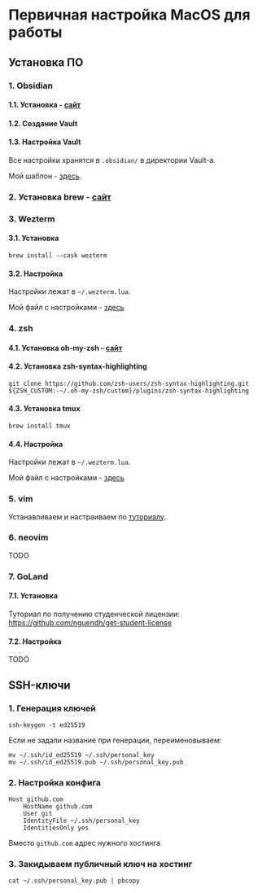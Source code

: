 # Первичная настройка MacOS для работы

## Установка ПО

### 1. Obsidian

#### 1.1. Установка - [сайт](https://obsidian.md/)
#### 1.2. Создание Vault

#### 1.3. Настройка Vault

Все настройки хранятся в `.obsidian/` в директории Vault-а.

Мой шаблон - [здесь](./obsidian-vault-template).
### 2. Установка brew - [сайт](https://brew.sh/)

### 3. Wezterm

#### 3.1. Установка 

```shell
brew install --cask wezterm
```

#### 3.2. Настройка

Настройки лежат в `~/.wezterm.lua`.

Мой файл с настройками - [здесь](./configs/wezterm-config/.wezterm.lua)

### 4. zsh

#### 4.1. Установка oh-my-zsh - [сайт](https://ohmyz.sh/#install)

#### 4.2. Установка zsh-syntax-highlighting

```shell
git clone https://github.com/zsh-users/zsh-syntax-highlighting.git ${ZSH_CUSTOM:-~/.oh-my-zsh/custom}/plugins/zsh-syntax-highlighting
```
#### 4.3. Установка tmux

```shell
brew install tmux
```

#### 4.4. Настройка

Настройки лежат в `~/.wezterm.lua`.

Мой файл с настройками - [здесь](./configs/zsh-config/.zshrc)

### 5. vim

Устанавливаем и настраиваем по [туториалу](./configs/vim-config).

### 6. neovim

TODO
### 7. GoLand

#### 7.1. Установка

Туториал по получению студенческой лицензии: https://github.com/nguendh/get-student-license
#### 7.2. Настройка

TODO

## SSH-ключи

### 1. Генерация ключей

```shell
ssh-keygen -t ed25519
```

Если не задали название при генерации, переименовываем:
```shell
mv ~/.ssh/id_ed25519 ~/.ssh/personal_key
mv ~/.ssh/id_ed25519.pub ~/.ssh/personal_key.pub
```
### 2. Настройка конфига

```shell
Host github.com
    HostName github.com
    User git
    IdentityFile ~/.ssh/personal_key
    IdentitiesOnly yes
```

Вместо `github.com` адрес нужного хостинга

### 3. Закидываем публичный ключ на хостинг

```shell
cat ~/.ssh/personal_key.pub | pbcopy
```

